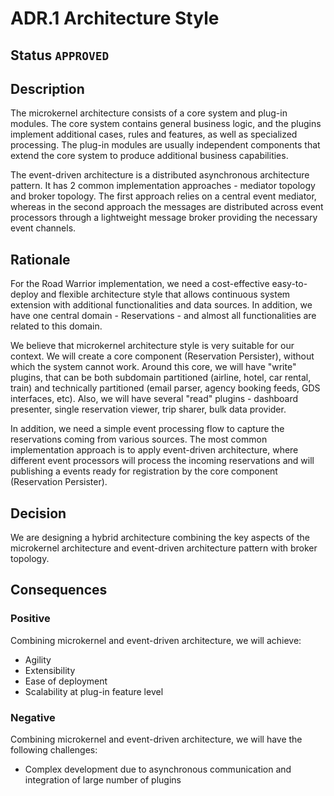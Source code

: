 # ADR.1 Architecture Style

## Status `APPROVED`

## Description

The microkernel architecture consists of a core system and plug-in modules. The core system contains general business logic, and the plugins implement additional cases, rules and features, as well as specialized processing. The plug-in modules are usually independent components that extend the core system to produce additional business capabilities.

The event-driven architecture is a distributed asynchronous architecture pattern. It has 2 common implementation approaches - mediator topology and broker topology. The first approach relies on a central event mediator, whereas in the second approach the messages are distributed across event processors through a lightweight message broker providing the necessary event channels. 

## Rationale

For the Road Warrior implementation, we need a cost-effective easy-to-deploy and flexible architecture style that allows continuous system extension with additional functionalities and data sources. In addition, we have one central domain - Reservations - and almost all functionalities are related to this domain.

We believe that microkernel architecture style is very suitable for our context. We will create a core component (Reservation Persister), without which the system cannot work. Around this core, we will have "write" plugins, that can be both subdomain partitioned (airline, hotel, car rental, train) and technically partitioned (email parser, agency booking feeds, GDS interfaces, etc). Also, we will have several "read" plugins - dashboard presenter, single reservation viewer, trip sharer, bulk data provider.

In addition, we need a simple event processing flow to capture the reservations coming from various sources. The most common implementation approach is to apply event-driven architecture, where different event processors will process the incoming reservations and will publishing a events ready for registration by the core component (Reservation Persister).

## Decision

We are designing a hybrid architecture combining the key aspects of the microkernel architecture and event-driven architecture pattern with broker topology.

## Consequences

### Positive

Combining microkernel and event-driven architecture, we will achieve:

 - Agility
 - Extensibility
 - Ease of deployment
 - Scalability at plug-in feature level

### Negative

Combining microkernel and event-driven architecture, we will have the following challenges:

 - Complex development due to asynchronous communication and integration of large number of plugins
